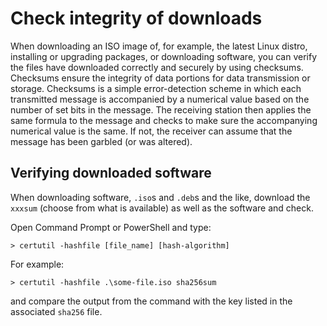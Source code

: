 # Check integrity of downloads

When downloading an ISO image of, for example, the latest Linux distro, installing or upgrading packages, or 
downloading software, you can verify the files have downloaded correctly and securely by using checksums. 
Checksums ensure the integrity of data portions for data transmission or storage. Checksums is a simple error-detection 
scheme in which each transmitted message is accompanied by a numerical value based on the number of set bits in the 
message. The receiving station then applies the same formula to the message and checks to make sure the accompanying 
numerical value is the same. If not, the receiver can assume that the message has been garbled (or was altered).

## Verifying downloaded software

When downloading software, `.iso`s and `.deb`s and the like, download the `xxxsum` (choose from what is available) as well as the software and check. 

Open Command Prompt or PowerShell and type:

    > certutil -hashfile [file_name] [hash-algorithm]

For example:

    > certutil -hashfile .\some-file.iso sha256sum

and compare the output from the command with the key listed in the associated `sha256` file.
